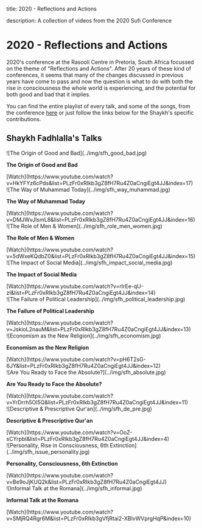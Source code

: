 title: 2020 - Reflections and Actions

description: A collection of videos from the 2020 Sufi Conference

# 2020 - Reflections and Actions

2020's conference at the Rasooli Centre in Pretoria, South Africa focussed on the theme of "Reflections and Actions". After 20 years of these kind of conferences, it seems that many of the changes discussed in previous years have come to pass and now the question is what to do with both the rise in consciousness the whole world is experiencing, and the potential for both good and bad that it implies.

You can find the entire playlist of every talk, and some of the songs, from the conference [here](https://www.youtube.com/watch?v=Be9oJjKUQ2k&list=PLzFr0xRIkb3gZ8fH7Ru4Z0aCngiEgt4JJ) or just follow the links below for the Shaykh's specific contributions.

## Shaykh Fadhlalla's Talks

<div markdown="1" class="card video sidebar center gemoji center-content">

<div markdown="2" class="video-image">
![The Origin of Good and Bad](../img/sfh_good_bad.jpg)
</div>

**The Origin of Good and Bad**

<div markdown="3" class="video-link">
[Watch](https://www.youtube.com/watch?v=HkYFYz6cPds&list=PLzFr0xRIkb3gZ8fH7Ru4Z0aCngiEgt4JJ&index=17)
</div>

</div>

<div markdown="1" class="card video sidebar center gemoji center-content">

<div markdown="2" class="video-image">
![The Way of Muhammad Today](../img/sfh_way_muhammad.jpg)
</div>

**The Way of Muhammad Today**

<div markdown="3" class="video-link">
[Watch](https://www.youtube.com/watch?v=DMJWvJIsmL8&list=PLzFr0xRIkb3gZ8fH7Ru4Z0aCngiEgt4JJ&index=16)
</div>

</div>

<div markdown="1" class="card video sidebar center gemoji center-content">

<div markdown="2" class="video-image">
![The Role of Men & Women](../img/sfh_role_men_women.jpg)
</div>

**The Role of Men & Women**

<div markdown="3" class="video-link">
[Watch](https://www.youtube.com/watch?v=5dWxeKQdbZ0&list=PLzFr0xRIkb3gZ8fH7Ru4Z0aCngiEgt4JJ&index=15)
</div>

</div>

<div markdown="1" class="card video sidebar center gemoji center-content">

<div markdown="2" class="video-image">
![The Impact of Social Media](../img/sfh_impact_social_media.jpg)
</div>

**The Impact of Social Media**

<div markdown="3" class="video-link">
[Watch](https://www.youtube.com/watch?v=rIrEe-qU-zI&list=PLzFr0xRIkb3gZ8fH7Ru4Z0aCngiEgt4JJ&index=14)
</div>

</div>

<div markdown="1" class="card video sidebar center gemoji center-content">

<div markdown="2" class="video-image">
![The Failure of Political Leadership](../img/sfh_political_leadership.jpg)
</div>

**The Failure of Political Leadership**

<div markdown="3" class="video-link">
[Watch](https://www.youtube.com/watch?v=JskioL2nauM&list=PLzFr0xRIkb3gZ8fH7Ru4Z0aCngiEgt4JJ&index=13)
</div>

</div>

<div markdown="1" class="card video sidebar center gemoji center-content">

<div markdown="2" class="video-image">
![Economism as the New Religion](../img/sfh_economism.jpg)
</div>

**Economism as the New Religion**

<div markdown="3" class="video-link">
[Watch](https://www.youtube.com/watch?v=pH6T2sG-6JY&list=PLzFr0xRIkb3gZ8fH7Ru4Z0aCngiEgt4JJ&index=12)
</div>

</div>

<div markdown="1" class="card video sidebar center gemoji center-content">

<div markdown="2" class="video-image">
![Are You Ready to Face the Absolute?](../img/sfh_absolute.jpg)
</div>

**Are You Ready to Face the Absolute?**

<div markdown="3" class="video-link">
[Watch](https://www.youtube.com/watch?v=YrDrrh5Ol5Q&list=PLzFr0xRIkb3gZ8fH7Ru4Z0aCngiEgt4JJ&index=11)
</div>

</div>

<div markdown="1" class="card video sidebar center gemoji center-content">

<div markdown="2" class="video-image">
![Descriptive & Prescriptive Qur'an](../img/sfh_de_pre.jpg)
</div>

**Descriptive & Prescriptive Qur'an**

<div markdown="3" class="video-link">
[Watch](https://www.youtube.com/watch?v=OoZ-sCYrpbI&list=PLzFr0xRIkb3gZ8fH7Ru4Z0aCngiEgt4JJ&index=4)
</div>

</div>

<div markdown="1" class="card video sidebar center gemoji center-content">

<div markdown="2" class="video-image">
![Personality, Rise in Consciousness, 6th Extinction](../img/sfh_issue_personality.jpg)
</div>

**Personality, Consciousness, 6th Extinction**

<div markdown="3" class="video-link">
[Watch](https://www.youtube.com/watch?v=Be9oJjKUQ2k&list=PLzFr0xRIkb3gZ8fH7Ru4Z0aCngiEgt4JJ)
</div>

</div>

<div markdown="1" class="card video sidebar center gemoji center-content">

<div markdown="2" class="video-image">
![Informal Talk at the Romana](../img/sfh_informal.jpg)
</div>

**Informal Talk at the Romana**

<div markdown="3" class="video-link">
[Watch](https://www.youtube.com/watch?v=SMjRQ4Rgr6M&list=PLzFr0xRIkb3gVfjRtai2-XBlvWVprgHqP&index=10)
</div>

</div>

